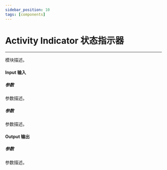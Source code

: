 ```yaml
---
sidebar_position: 10
tags: [components]
---
```


# Activity Indicator 状态指示器

---

模块描述。

#### Input 输入

##### 参数

参数描述。

##### 参数

参数描述。

#### Output 输出

##### 参数

参数描述。
